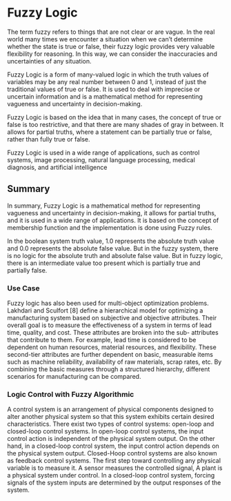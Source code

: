 # Fuzzy Logic

The term fuzzy refers to things that are not clear or are vague. In the real world many times we encounter a situation when we can’t determine whether the state is true or false, their fuzzy logic provides very valuable flexibility for reasoning. In this way, we can consider the inaccuracies and uncertainties of any situation. 

Fuzzy Logic is a form of many-valued logic in which the truth values of variables may be any real number between 0 and 1, instead of just the traditional values of true or false. It is used to deal with imprecise or uncertain information and is a mathematical method for representing vagueness and uncertainty in decision-making.

Fuzzy Logic is based on the idea that in many cases, the concept of true or false is too restrictive, and that there are many shades of gray in between. It allows for partial truths, where a statement can be partially true or false, rather than fully true or false.

Fuzzy Logic is used in a wide range of applications, such as control systems, image processing, natural language processing, medical diagnosis, and artificial intelligence

## Summary

In summary, Fuzzy Logic is a mathematical method for representing vagueness and uncertainty in decision-making, it allows for partial truths, and it is used in a wide range of applications. It is based on the concept of membership function and the implementation is done using Fuzzy rules.

In the boolean system truth value, 1.0 represents the absolute truth value and 0.0 represents the absolute false value. But in the fuzzy system, there is no logic for the absolute truth and absolute false value. But in fuzzy logic, there is an intermediate value too present which is partially true and partially false.

### Use Case

Fuzzy logic has also been used for multi-object optimization problems. Lakhdari and
Sculfort [8] define a hierarchical model for optimizing a manufacturing system based on
subjective and objective attributes. Their overall goal is to measure the effectiveness of a
system in terms of lead time, quality, and cost. These attributes are broken into the sub-
attributes that contribute to them. For example, lead time is considered to be dependent
on human resources, material resources, and flexibility. These second-tier attributes are
further dependent on basic, measurable items such as machine reliability, availability of
raw materials, scrap rates, etc. By combining the basic measures through a structured
hierarchy, different scenarios for manufacturing can be compared.

### Logic Control with Fuzzy Algorithmic

A control system is an arrangement of physical components designed to alter another physical system so that this system exhibits certain desired characteristics. There exist two types of control systems: open-loop and closed-loop control systems. In open-loop control systems, the input control action is independent of the physical system output. On the other hand, in a closed-loop control system, the input control action depends on the physical system output. Closed-Hoop control systems are also known as feedback control systems. The first step toward controlling any physical variable is to measure it. A sensor measures the controlled signal, A plant is a physical system under control. In a closed-loop control system, forcing signals of the system inputs are determined by the output responses of the system.
